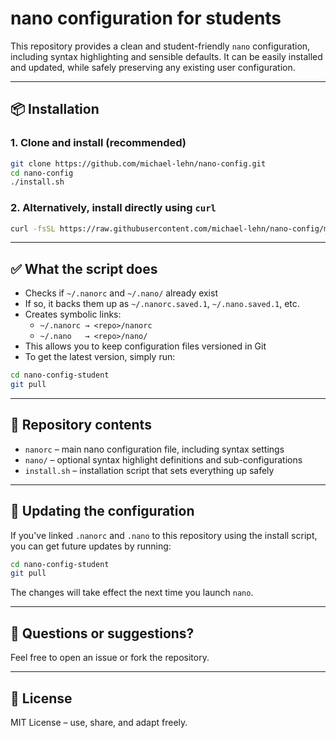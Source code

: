 # nano configuration for students

This repository provides a clean and student-friendly `nano` configuration,
including syntax highlighting and sensible defaults. It can be easily installed
and updated, while safely preserving any existing user configuration.

---

## 📦 Installation

### 1. Clone and install (recommended)

```bash
git clone https://github.com/michael-lehn/nano-config.git
cd nano-config
./install.sh
```

### 2. Alternatively, install directly using `curl`

```bash
curl -fsSL https://raw.githubusercontent.com/michael-lehn/nano-config/main/install.sh | bash
```

---

## ✅ What the script does

- Checks if `~/.nanorc` and `~/.nano/` already exist
- If so, it backs them up as `~/.nanorc.saved.1`, `~/.nano.saved.1`, etc.
- Creates symbolic links:
  - `~/.nanorc → <repo>/nanorc`
  - `~/.nano   → <repo>/nano/`
- This allows you to keep configuration files versioned in Git
- To get the latest version, simply run:

```bash
cd nano-config-student
git pull
```

---

## 📁 Repository contents

- `nanorc` – main nano configuration file, including syntax settings
- `nano/` – optional syntax highlight definitions and sub-configurations
- `install.sh` – installation script that sets everything up safely

---

## 🔄 Updating the configuration

If you've linked `.nanorc` and `.nano` to this repository using the install
script, you can get future updates by running:

```bash
cd nano-config-student
git pull
```

The changes will take effect the next time you launch `nano`.

---

## 💬 Questions or suggestions?

Feel free to open an issue or fork the repository.

---

## 📜 License

MIT License – use, share, and adapt freely.

